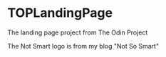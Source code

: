 # TOPLandingPage
The landing page project from The Odin Project

The Not Smart logo is from my blog "Not So Smart"
